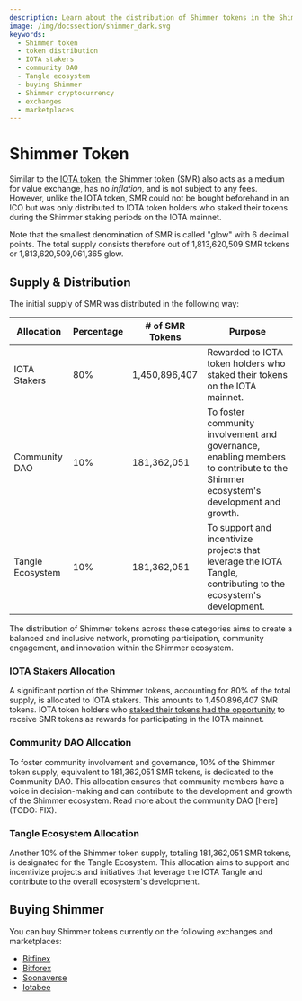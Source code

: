 ```yaml
---
description: Learn about the distribution of Shimmer tokens in the Shimmer network ecosystem.
image: /img/docssection/shimmer_dark.svg
keywords:
  - Shimmer token
  - token distribution
  - IOTA stakers
  - community DAO
  - Tangle ecosystem
  - buying Shimmer
  - Shimmer cryptocurrency
  - exchanges
  - marketplaces
---
```


# Shimmer Token

Similar to the [IOTA token](../iota/iota-token.md), the Shimmer token (SMR) also acts as a medium for value exchange, has no _inflation_,
and is not subject to any fees. However, unlike the IOTA token, SMR could not be bought beforehand in an ICO but was
only distributed to IOTA token holders who staked their tokens during the Shimmer staking periods on the IOTA mainnet.

Note that the smallest denomination of SMR is called "glow" with 6 decimal points. The total supply consists therefore
out of 1,813,620,509 SMR tokens or 1,813,620,509,061,365 glow.

## Supply & Distribution

The initial supply of SMR was distributed in the following way:

| Allocation       | Percentage | # of SMR Tokens | Purpose                                                                                                                           |
| ---------------- | ---------- | --------------- | --------------------------------------------------------------------------------------------------------------------------------- |
| IOTA Stakers     | 80%        | 1,450,896,407   | Rewarded to IOTA token holders who staked their tokens on the IOTA mainnet.                                                       |
| Community DAO    | 10%        | 181,362,051     | To foster community involvement and governance, enabling members to contribute to the Shimmer ecosystem's development and growth. |
| Tangle Ecosystem | 10%        | 181,362,051     | To support and incentivize projects that leverage the IOTA Tangle, contributing to the ecosystem's development.                   |

The distribution of Shimmer tokens across these categories aims to create a balanced and inclusive network, promoting
participation, community engagement, and innovation within the Shimmer ecosystem.

### IOTA Stakers Allocation

A significant portion of the Shimmer tokens, accounting for 80% of the total supply, is allocated to IOTA stakers. This
amounts to 1,450,896,407 SMR tokens. IOTA token holders who [staked their tokens had the opportunity](/get-started/introduction/iota/staking#iota-staking-for-smr-rewards) to receive SMR tokens as rewards for participating in the IOTA mainnet.

### Community DAO Allocation

To foster community involvement and governance, 10% of the Shimmer token supply, equivalent to 181,362,051 SMR tokens,
is dedicated to the Community DAO. This allocation ensures that community members have a voice in decision-making and
can contribute to the development and growth of the Shimmer ecosystem. Read more about the community DAO [here](TODO:
FIX).

### Tangle Ecosystem Allocation

Another 10% of the Shimmer token supply, totaling 181,362,051 SMR tokens, is designated for the Tangle Ecosystem. This
allocation aims to support and incentivize projects and initiatives that leverage the IOTA Tangle and contribute to the
overall ecosystem's development.

## Buying Shimmer

You can buy Shimmer tokens currently on the following exchanges and marketplaces:

- [Bitfinex](https://bitfinex.com)
- [Bitforex](https://bitforex.com)
- [Soonaverse](https://soonaverse.com/tokens/all)
- [Iotabee](https://iotabee.com/swap)
